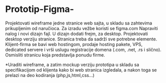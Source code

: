 # Prototip-Figma-
Projektovati wireframe jedne stranice web sajta, u skladu sa zahtevima prikupljenim od naručioca. 
Za izradu vežbe koristi se figma.com
Napraviti nalog i novi dizajn fajl. U dizajn dodati frejm, za desktop.
Projektovati desktop verziju stranice.
Stranica treba da sadrži sve potrebne elemente.
Klijent-firma se bavi web hostingom, prodaje hosting pakete, VPS, dedicated servere i vrši uslugu registracije domena (.com, .net, .rs i slično).
Osmisliti stranicu koja predstavlja ponudu firme.

*Uraditi wireframe, a zatim mockup verziju prototipa u skladu sa specifikacijom od klijenta kako bi web stranica izgledala, a nakon toga se prelazi na deo 
kodiranja (php,js,html,css...)
